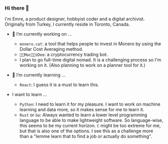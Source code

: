 ### Hi there 👋
I'm Emre, a product designer, hobbyist coder and a digital archivist. Originally from Turkey, I currently reside in Toronto, Canada. 

- 🔭 I’m currently working on ...
  - `monero.cat`: a tool that helps people to invest in Monero by using the Dollar Cost Averaging method.
  - `🙎🏻‍Mac🙎🏼‍♀️Dee`: a cryptocurrency trading bot.
  - I plan to go full-time digital nomad. It is a challenging process so I'm working on it. (Also planning to work on a planner tool for it.)

- 🌱 I’m currently learning ...
  - `React`: I guess it is a must to learn this.

- I want to learn ...
  - `Python`: I need to learn it for my pleasure. I want to work on machine learning and data more, so it makes sense for me to learn it.
  - `Rust` or `Go`: Always wanted to learn a lower level programming language to be able to make lightweight software. So language-wise, this seems to be my current horizon. `C` might be too extreme for me, but that is also one of the options. I see this as a challenge more than a "lemme learn that to find a job or actually do something".

